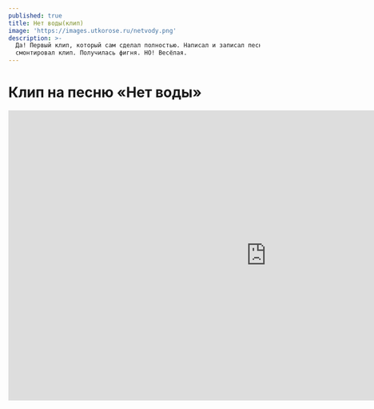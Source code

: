 ```yaml
---
published: true
title: Нет воды(клип)
image: 'https://images.utkorose.ru/netvody.png'
description: >-
  Да! Первый клип, который сам сделал полностью. Написал и записал песню, снял и
  смонтировал клип. Получилась фигня. НО! Весёлая.
---
```

# Клип на песню «Нет воды»

<iframe width="1031" height="580" src="https://www.youtube.com/embed/mrdF304Gbdw" title="Нет воды(клип) — Славелий Роза" frameborder="0" allow="accelerometer; autoplay; clipboard-write; encrypted-media; gyroscope; picture-in-picture; web-share" allowfullscreen></iframe>
